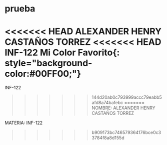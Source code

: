 # prueba
<<<<<<< HEAD
ALEXANDER HENRY CASTAÑOS TORREZ
<<<<<<< HEAD
INF-122
Mi Color Favorito{: style="background-color:#00FF00;"}
=======

INF-122
>>>>>>> 144d20ab0c793999accc79eabb5afd8a74bafebc
=======
NOMBRE: ALEXANDER HENRY CASTAÑOS TORREZ

MATERIA: INF-122
>>>>>>> b909173bc746579364176bce0c33784f8a8d155d


